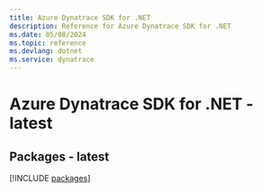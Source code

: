 ```yaml
---
title: Azure Dynatrace SDK for .NET
description: Reference for Azure Dynatrace SDK for .NET
ms.date: 05/08/2024
ms.topic: reference
ms.devlang: dotnet
ms.service: dynatrace
---
```

# Azure Dynatrace SDK for .NET - latest
## Packages - latest
[!INCLUDE [packages](dynatrace-index.md)]